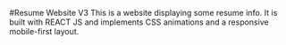 #Resume Website V3
This is a website displaying some resume info.
It is built with REACT JS and implements CSS animations and a responsive mobile-first layout.
